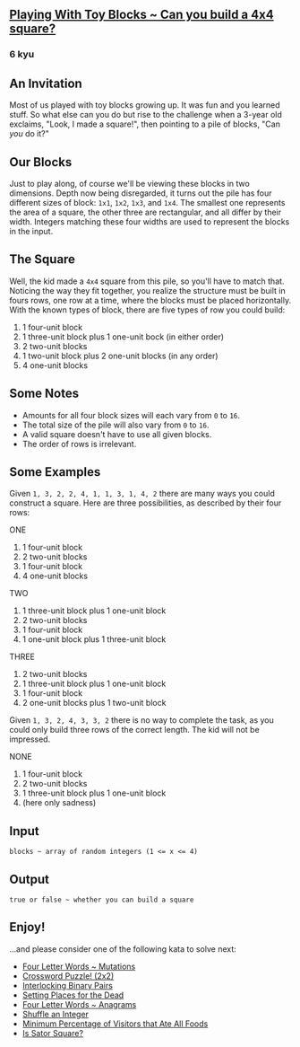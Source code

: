 <h2><a href=https://www.codewars.com/kata/5cab471da732b30018968071/train/python target="_blank">Playing With Toy Blocks ~ Can you build a 4x4 square?</a></h2><h3>6 kyu</h3><h2 id="an-invitation">An Invitation</h2><p>Most of us played with toy blocks growing up. It was fun and you learned stuff. So what else can you do but rise to the challenge when a 3-year old exclaims, "Look, I made a square!", then pointing to a pile of blocks, "Can <em>you</em> do it?"</p><h2 id="our-blocks">Our Blocks</h2><p>Just to play along, of course we'll be viewing these blocks in two dimensions. Depth now being disregarded, it turns out the pile has four different sizes of block: <code>1x1</code>, <code>1x2</code>, <code>1x3</code>, and <code>1x4</code>. The smallest one represents the area of a square, the other three are rectangular, and all differ by their width. Integers matching these four widths are used to represent the blocks in the input.</p><h2 id="the-square">The Square</h2><p>Well, the kid made a <code>4x4</code> square from this pile, so you'll have to match that. Noticing the way they fit together, you realize the structure must be built in fours rows, one row at a time, where the blocks must be placed horizontally. With the known types of block, there are five types of row you could build:</p><ol><li>1 four-unit block</li><li>1 three-unit block plus 1 one-unit bock (in either order)</li><li>2 two-unit blocks</li><li>1 two-unit block plus 2 one-unit blocks (in any order)</li><li>4 one-unit blocks</li></ol><h2 id="some-notes">Some Notes</h2><ul><li>Amounts for all four block sizes will each vary from <code>0</code> to <code>16</code>.</li><li>The total size of the pile will also vary from <code>0</code> to <code>16</code>.</li><li>A valid square doesn't have to use all given blocks.</li><li>The order of rows is irrelevant.</li></ul><h2 id="some-examples">Some Examples</h2><p>Given <code>1, 3, 2, 2, 4, 1, 1, 3, 1, 4, 2</code> there are many ways you could construct a square. Here are three possibilities, as described by their four rows:</p><p>ONE</p><ol><li>1 four-unit block</li><li>2 two-unit blocks</li><li>1 four-unit block</li><li>4 one-unit blocks</li></ol><p>TWO</p><ol><li>1 three-unit block plus 1 one-unit block</li><li>2 two-unit blocks</li><li>1 four-unit block</li><li>1 one-unit block plus 1 three-unit block</li></ol><p>THREE</p><ol><li>2 two-unit blocks</li><li>1 three-unit block plus 1 one-unit block</li><li>1 four-unit block</li><li>2 one-unit blocks plus 1 two-unit block</li></ol><p>Given <code>1, 3, 2, 4, 3, 3, 2</code> there is no way to complete the task, as you could only build three rows of the correct length. The kid will not be impressed.</p><p>NONE</p><ol><li>1 four-unit block</li><li>2 two-unit blocks</li><li>1 three-unit block plus 1 one-unit block</li><li>(here only sadness)</li></ol><h2 id="input">Input</h2><pre><code>blocks ~ array of random integers (1 &lt;= x &lt;= 4)</code></pre><h2 id="output">Output</h2><pre><code>true or false ~ whether you can build a square</code></pre><h2 id="enjoy">Enjoy!</h2><p>...and please consider one of the following kata to solve next:</p><ul><li><a href="https://www.codewars.com/kata/5cb5eb1f03c3ff4778402099" data-turbolinks="false" target="_blank">Four Letter Words ~ Mutations</a></li><li><a href="https://www.codewars.com/kata/5c658c2dd1574532507da30b" data-turbolinks="false" target="_blank">Crossword Puzzle! (2x2)</a></li><li><a href="https://www.codewars.com/kata/628e3ee2e1daf90030239e8a" data-turbolinks="false" target="_blank">Interlocking Binary Pairs</a></li><li><a href="https://www.codewars.com/kata/6646c0c08b97085ca216d346" data-turbolinks="false" target="_blank">Setting Places for the Dead</a></li><li><a href="https://www.codewars.com/kata/5cb5ebc403c3ff477840393a/discuss#66ed61991c50f3905fb9adbd" data-turbolinks="false" target="_blank">Four Letter Words ~ Anagrams</a></li><li><a href="https://www.codewars.com/kata/6467a353f81b1f0031004eb8" data-turbolinks="false" target="_blank">Shuffle an Integer</a></li><li><a href="https://www.codewars.com/kata/657e578bdc80170abd4dca79" data-turbolinks="false" target="_blank">Minimum Percentage of Visitors that Ate All Foods</a></li><li><a href="https://www.codewars.com/kata/5cb7baa989b1c50014a53333" data-turbolinks="false" target="_blank">Is Sator Square?</a></li></ul>